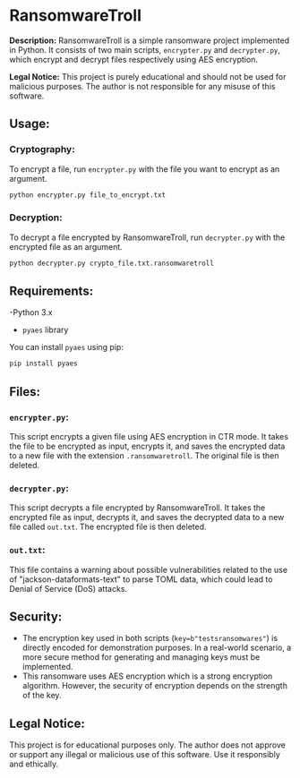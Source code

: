 # RansomwareTroll

**Description:**
RansomwareTroll is a simple ransomware project implemented in Python. It consists of two main scripts, `encrypter.py` and `decrypter.py`, which encrypt and decrypt files respectively using AES encryption.

**Legal Notice:**
This project is purely educational and should not be used for malicious purposes. The author is not responsible for any misuse of this software.

## Usage:

### Cryptography:
To encrypt a file, run `encrypter.py` with the file you want to encrypt as an argument.

```bash
python encrypter.py file_to_encrypt.txt
```

### Decryption:
To decrypt a file encrypted by RansomwareTroll, run `decrypter.py` with the encrypted file as an argument.

```bash
python decrypter.py crypto_file.txt.ransomwaretroll
```

## Requirements:
-Python 3.x
- `pyaes` library

You can install `pyaes` using pip:

```bash
pip install pyaes
```

## Files:

### `encrypter.py`:
This script encrypts a given file using AES encryption in CTR mode. It takes the file to be encrypted as input, encrypts it, and saves the encrypted data to a new file with the extension `.ransomwaretroll`. The original file is then deleted.

### `decrypter.py`:
This script decrypts a file encrypted by RansomwareTroll. It takes the encrypted file as input, decrypts it, and saves the decrypted data to a new file called `out.txt`. The encrypted file is then deleted.

### `out.txt`:
This file contains a warning about possible vulnerabilities related to the use of "jackson-dataformats-text" to parse TOML data, which could lead to Denial of Service (DoS) attacks.

## Security:
- The encryption key used in both scripts (`key=b"testsransomwares"`) is directly encoded for demonstration purposes. In a real-world scenario, a more secure method for generating and managing keys must be implemented.
- This ransomware uses AES encryption which is a strong encryption algorithm. However, the security of encryption depends on the strength of the key.

## Legal Notice:
This project is for educational purposes only. The author does not approve or support any illegal or malicious use of this software. Use it responsibly and ethically.